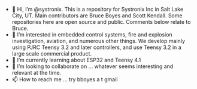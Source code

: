 - 👋 Hi, I’m @systronix. This is a repository for Systronix Inc in Salt Lake City, UT. Main contributors are Bruce Boyes and Scott Kendall. Some repositories here are open source and public. Comments below relate to Bruce.
- 👀 I’m interested in embedded control systems, fire and explosion investigation, aviation, and numerous other things. We develop mainly using PJRC Teensy 3.2 and later controllers, and use Teensy 3.2 in a large scale commercial product.
- 🌱 I’m currently learning about ESP32 and Teensy 4.1
- 💞️ I’m looking to collaborate on ... whatever seems interesting and relevant at the time.
- 📫 How to reach me ... try bboyes a t gmail

<!---
systronix/systronix is a ✨ special ✨ repository because its `README.md` (this file) appears on your GitHub profile.
You can click the Preview link to take a look at your changes.
--->
